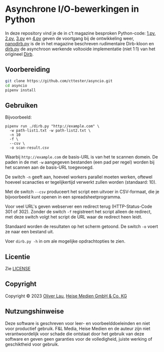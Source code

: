 # Asynchrone I/O-bewerkingen in Python

In deze repository vind je de in c’t magazine besproken Python-code: [1.py](artikel/1.py), [2.py](artikel/2.py), [3.py](artikel/3.py) en [4.py](artikel/4.py) geven de voortgang bij de ontwikkeling weer, [nanodirb.py](artikel/nanodirb.py) is de in het magazine beschreven rudimentaire Dirb-kloon en [dirb.py](dirb.py) de asynchroon werkende voltooide implementatie  (niet 1:1) van het origineel [Dirb](https://manpages.debian.org/bullseye/dirb/dirb.1.en.html).

## Voorbereiding

```bash
git clone https://github.com/cttester/asyncio.git
cd asyncio
pipenv install
```

## Gebruiken

Bijvoorbeeld:

```
pipenv run ./dirb.py "http://example.com" \
  -w path-list1.txt -w path-list2.txt \
  -n 10
  -f \
  --csv \
  -o scan-result.csv
```

Waarbij `http://example.com` de basis-URL is van het te scannen domein. De paden in de met `-w` aangegeven bestanden (een pad per regel) worden bij het scannen aan de basis-URL toegevoegd.

De switch `-n` geeft aan, hoeveel workers parallel moeten werken, oftewel hoeveel scanacties er tegelijkertijd verwerkt zullen worden (standaard: 10).

Met de switch `--csv` produceert het script een uitvoer in CSV-formaat, die je bijvoorbeeld kunt openen in een spreadsheetprogramma.

Voor veel URL's geven webserver een redirect terug (HTTP-Status-Code 301 of 302). Zonder de switch `-f` registreert het script alleen de redirect, met deze switch volgt het script de URL waar de redirect heen leidt.

Standaard worden de resultaten op het scherm getoond. De switch `-o` voert ze naar een bestand uit.

Voer `dirb.py -h` in om ale mogelijke opdrachtopties te zien.


## Licentie

Zie [LICENSE](LICENSE)


## Copyright

Copyright ©️ 2023 [Oliver Lau](mailto:ola@ct.de), [Heise Medien GmbH & Co. KG](https://www.heise-gruppe.de/artikel/Heise-Medien-3904998.html)


## Nutzungshinweise

Deze software is geschreven voor leer- en voorbeelddoeleinden en niet voor productief gebruik. F&L Media, Heise Medien en de auteur zijn niet verantwoordelijk voor schade die ontstaat door het gebruik van deze software en geven geen garanties voor de volledigheid, juiste werking of geschiktheid voor gebruik.
